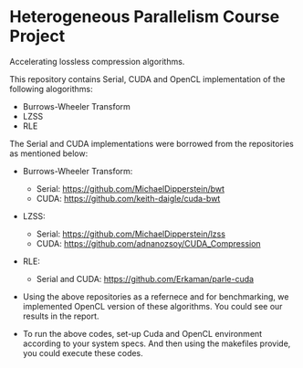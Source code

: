 # Heterogeneous Parallelism Course Project
Accelerating lossless compression algorithms.

This repository contains Serial, CUDA and OpenCL implementation of the following alogorithms:
* Burrows-Wheeler Transform
* LZSS
* RLE

The Serial and CUDA implementations were borrowed from the repositories as mentioned below:

* Burrows-Wheeler Transform:
  * Serial: https://github.com/MichaelDipperstein/bwt 
  * CUDA:  https://github.com/keith-daigle/cuda-bwt 
* LZSS:
  * Serial: https://github.com/MichaelDipperstein/lzss
  * CUDA: https://github.com/adnanozsoy/CUDA_Compression
* RLE:
  * Serial and CUDA: https://github.com/Erkaman/parle-cuda
  
* Using the above repositories as a refernece and for benchmarking, we implemented OpenCL version of these algorithms.
  You could see our results in the report.
  
* To run the above codes, set-up Cuda and OpenCL environment according to your system specs. And then using the makefiles provide, you could execute these codes.

